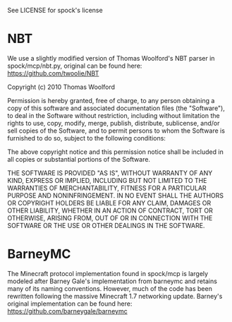 See LICENSE for spock's license

NBT
===

We use a slightly modified version of Thomas Woolford's NBT parser in spock/mcp/nbt.py, original can be found here: https://github.com/twoolie/NBT

Copyright (c) 2010 Thomas Woolford

 Permission is hereby granted, free of charge, to any person obtaining a copy
 of this software and associated documentation files (the "Software"), to deal
 in the Software without restriction, including without limitation the rights
 to use, copy, modify, merge, publish, distribute, sublicense, and/or sell
 copies of the Software, and to permit persons to whom the Software is
 furnished to do so, subject to the following conditions:

 The above copyright notice and this permission notice shall be included in
 all copies or substantial portions of the Software.

 THE SOFTWARE IS PROVIDED "AS IS", WITHOUT WARRANTY OF ANY KIND, EXPRESS OR
 IMPLIED, INCLUDING BUT NOT LIMITED TO THE WARRANTIES OF MERCHANTABILITY,
 FITNESS FOR A PARTICULAR PURPOSE AND NONINFRINGEMENT. IN NO EVENT SHALL THE
 AUTHORS OR COPYRIGHT HOLDERS BE LIABLE FOR ANY CLAIM, DAMAGES OR OTHER
 LIABILITY, WHETHER IN AN ACTION OF CONTRACT, TORT OR OTHERWISE, ARISING FROM,
 OUT OF OR IN CONNECTION WITH THE SOFTWARE OR THE USE OR OTHER DEALINGS IN
 THE SOFTWARE.


BarneyMC
========

The Minecraft protocol implementation found in spock/mcp is largely modeled after Barney Gale's implementation from barneymc and retains many of its naming conventions. However, much of the code has been rewritten following the massive Minecraft 1.7 networking update. Barney's original implementation can be found here: https://github.com/barneygale/barneymc
